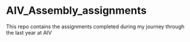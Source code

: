 # AIV_Assembly_assignments

This repo contains the assignments completed during my journey through the last year at AIV
